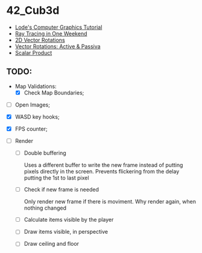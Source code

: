 # 42_Cub3d

- [Lode's Computer Graphics Tutorial](https://lodev.org/cgtutor/raycasting.html)
- [Ray Tracing in One Weekend](https://raytracing.github.io/books/RayTracingInOneWeekend.html)
- [2D Vector Rotations](https://matthew-brett.github.io/teaching/rotation_4d.html)
- [Vector Rotations: Active & Passiva](https://phys.libretexts.org/Courses/University_of_California_Davis/UCD%3A_Physics_9HB__Special_Relativity_and_Thermal_Statistical_Physics/3%3A_Spacetime/3.1%3A_Vector_Rotations)
- [Scalar Product](https://www.mathcentre.ac.uk/resources/uploaded/mc-ty-scalarprod-2009-1.pdf)

## TODO:

- Map Validations:
    - [x] Check Map Boundaries;
- [ ] Open Images;
- [X] WASD key hooks;
- [X] FPS counter;

- [ ] Render
	- [ ] Double buffering

		Uses a different buffer to write the new frame
		instead of putting pixels directly in the screen.
		Prevents flickering from the delay putting the 1st to last pixel
	- [ ] Check if new frame is needed

		Only render new frame if there is moviment.
		Why render again, when nothing changed
	- [ ] Calculate items visible by the player
	- [ ] Draw items visible, in perspective
	- [ ] Draw ceiling and floor
